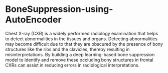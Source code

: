 # BoneSuppression-using-AutoEncoder
Chest X-ray (CXR) is a widely performed radiology examination that helps to detect abnormalities in the tissues and organs. Detecting abnormalities may become difficult due to that they are obscured by the presence of bony structures like the ribs and the clavicles, thereby resulting in misinterpretations. By building a deep learning-based bone suppression model to identify and remove these occluding bony structures in frontal CXRs can assist in reducing errors in radiological interpretations.
